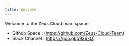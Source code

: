 ```yaml
---
title: Welcome
---
```

Welcome to the Zeus Cloud team space!

* Github Space : (https://github.com/Zeus-Cloud-Team)
* Slack Channel : (https://goo.gl/g936kQ)